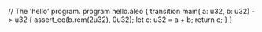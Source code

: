 // The 'hello' program.
program hello.aleo {
    transition main( a: u32, b: u32) -> u32 {
        assert_eq(b.rem(2u32), 0u32);
        let c: u32 = a + b;
        return c;
    }
}
